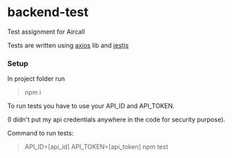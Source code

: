# backend-test
Test assignment for Aircall

Tests are written using [axios](https://github.com/axios/axios) lib and [jestjs](https://jestjs.io/en/)

### Setup

In project folder run
> npm i

To run tests you have to use your API_ID and API_TOKEN. 

(I didn't put my api credentials anywhere in the code for security purpose). 

Command to run tests: 
> API_ID=[api_id] API_TOKEN=[api_token] npm test 

